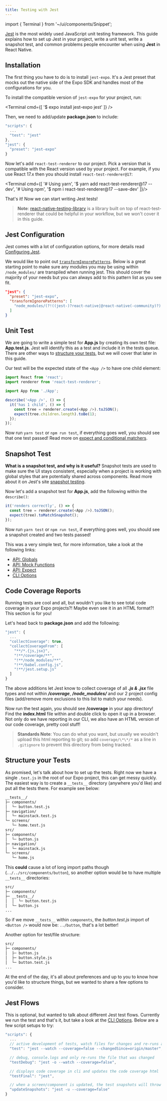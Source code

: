```yaml
---
title: Testing with Jest
---
```


import { Terminal } from '~/ui/components/Snippet';

[Jest](https://jestjs.io) is the most widely used JavaScript unit testing framework. This guide explains how to set up Jest in your project, write a unit test, write a snapshot test, and common problems people encounter when using **Jest** in React Native.

## Installation

The first thing you have to do is to install `jest-expo`. It's a Jest preset that mocks out the native side of the Expo SDK and handles most of the configurations for you.

To install the compatible version of `jest-expo` for your project, run:

<Terminal cmd={[ '$ expo install jest-expo jest' ]} />

Then, we need to add/update **package.json** to include:

```js
"scripts": {
  ...
  "test": "jest"
},
"jest": {
  "preset": "jest-expo"
}
```

Now let's add `react-test-renderer` to our project. Pick a version that is compatible with the React version used by your project. For example, if you use React 17.x then you should install `react-test-renderer@17`:

<Terminal cmd={[
'# Using yarn',
'$ yarn add react-test-renderer@17 --dev',
'# Using npm',
'$ npm i react-test-renderer@17 --save-dev'
]}/>

That's it! Now we can start writing Jest tests!

> **Note**: [react-native-testing-library](https://github.com/callstack/react-native-testing-library) is a library built on top of react-test-renderer that could be helpful in your workflow, but we won't cover it in this guide.

## Jest Configuration

Jest comes with a lot of configuration options, for more details read [Configuring Jest](https://jestjs.io/docs/configuration).

We would like to point out [`transformIgnorePatterns`](https://jestjs.io/docs/configuration#transformignorepatterns-arraystring). Below is a great starting point to make sure any modules you may be using within `/node_modules/` are transpiled when running jest. This should cover the majority of your needs but you can always add to this pattern list as you see fit.

```json
"jest": {
  "preset": "jest-expo",
  "transformIgnorePatterns": [
    "node_modules/(?!((jest-)?react-native|@react-native(-community)?)|expo(nent)?|@expo(nent)?/.*|@expo-google-fonts/.*|react-navigation|@react-navigation/.*|@unimodules/.*|unimodules|sentry-expo|native-base|react-native-svg)"
  ]
}
```

## Unit Test

We are going to write a simple test for **App.js** by creating its own test file: **App.test.js**. Jest will identify this as a test and include it in the tests queue. There are other ways to [structure your tests](#structure-your-tests), but we will cover that later in this guide.

Our test will be the expected state of the `<App />` to have one child element:

```js
import React from 'react';
import renderer from 'react-test-renderer';

import App from './App';

describe('<App />', () => {
  it('has 1 child', () => {
    const tree = renderer.create(<App />).toJSON();
    expect(tree.children.length).toBe(1);
  });
});
```

Now run `yarn test` or `npm run test`, if everything goes well, you should see that one test passed! Read more on [expect and conditional matchers](https://jestjs.io/docs/en/expect).

## Snapshot Test

**What is a snapshot test, and why is it useful?** Snapshot tests are used to make sure the UI stays consistent, especially when a project is working with global styles that are potentially shared across components. Read more about it on Jest's site [snapshot testing](https://jestjs.io/docs/en/snapshot-testing).

Now let's add a snapshot test for **App.js**, add the following within the `describe()`:

```js
it('renders correctly', () => {
  const tree = renderer.create(<App />).toJSON();
  expect(tree).toMatchSnapshot();
});
```

Now run `yarn test` or `npm run test`, if everything goes well, you should see a snapshot created and two tests passed!

This was a very simple test, for more information, take a look at the following links:

- [API: Globals](https://jestjs.io/docs/en/api)
- [API: Mock Functions](https://jestjs.io/docs/en/mock-function-api)
- [API: Expect](https://jestjs.io/docs/en/expect)
- [CLI Options](https://jestjs.io/docs/en/cli)

## Code Coverage Reports

Running tests are cool and all, but wouldn't you like to see total code coverage in your Expo projects?! Maybe even see it in an HTML format?! This section is for you!

Let's head back to **package.json** and add the following:

```js
"jest": {
  ...
  "collectCoverage": true,
  "collectCoverageFrom": [
    "**/*.{js,jsx}",
    "!**/coverage/**",
    "!**/node_modules/**",
    "!**/babel.config.js",
    "!**/jest.setup.js"
  ]
}
```

The above additions let Jest know to collect coverage of all **_.js & .jsx_** file types and not within **_/coverage_**, **_/node_modules/_** and our 2 project config files (add/remove more exclusions to this list to match your needs).

Now run the test again, you should see **/coverage** in your app directory! Find the **index.html** file within and double click to open it up in a browser. Not only do we have reporting in our CLI, we also have an HTML version of our code coverage, pretty cool stuff!

> **Standards Note**: You can do what you want, but usually we wouldn't upload this html reporting to git; so add `coverage/\*\*/*` as a line in `.gitignore` to prevent this directory from being tracked.

## Structure your Tests

As promised, let's talk about how to set up the tests. Right now we have a single `.test.js` in the root of our Expo project, this can get messy quickly. The easiest way is to create a `__tests__` directory (anywhere you'd like) and put all the tests there. For example see below:

```sh
__tests__/
├─ components/
│  └─ button.test.js
├─ navigation/
│  └─ mainstack.test.js
└─ screens/
   └─ home.test.js
src/
├─ components/
│  └─ button.js
├─ navigation/
│  └─ mainstack.js
└─ screens/
   └─ home.js
```

This **could** cause a lot of long import paths though (`../../src/components/button`), so another option would be to have multiple `__tests__` directories:

```sh
src/
├─ components/
├─ __tests__/
│  │  └─ button.test.js
│  └─ button.js
...
```

So if we move `__tests__` within `components`, the _button.test.js_ import of `<Button />` would now be: `../button`, that's a lot better!

Another option for test/file structure:

```sh
src/
├─ components/
│  ├─ button.js
│  ├─ button.style.js
│  └─ button.test.js
...
```

At the end of the day, it's all about preferences and up to you to know how you'd like to structure things, but we wanted to share a few options to consider.

## Jest Flows

This is optional, but wanted to talk about different Jest test flows. Currently we run the test and that's it, but take a look at the [CLI Options](https://jestjs.io/docs/en/cli). Below are a few script setups to try:

```js
"scripts": {
  ...
  // active development of tests, watch files for changes and re-runs all tests
  "test": "jest --watch --coverage=false --changedSince=origin/master",

  // debug, console.logs and only re-runs the file that was changed
  "testDebug": "jest -o --watch --coverage=false",

  // displays code coverage in cli and updates the code coverage html
  "testFinal": "jest",

  // when a screen/component is updated, the test snapshots will throw an error, this updates them
  "updateSnapshots": "jest -u --coverage=false"
}
```
